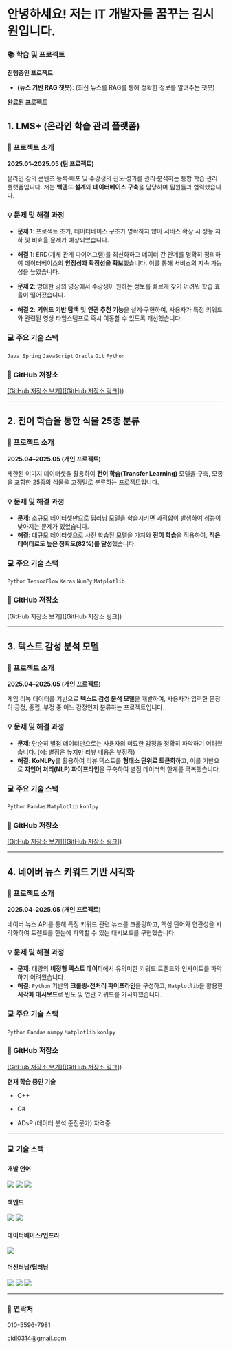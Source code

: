 # 안녕하세요! 저는 IT 개발자를 꿈꾸는 김시원입니다.

### 📚 학습 및 프로젝트
**진행중인 프로젝트**
- **(뉴스 기반 RAG 챗봇)**: (최신 뉴스를 RAG를 통해 정확한 정보를 알려주는 챗봇)

**완료된 프로젝트**

## 1. LMS+ (온라인 학습 관리 플랫폼)

### 📝 프로젝트 소개
**2025.01–2025.05 (팀 프로젝트)**

온라인 강의 콘텐츠 등록·배포 및 수강생의 진도·성과를 관리·분석하는 통합 학습 관리 플랫폼입니다. 저는 **백엔드 설계**와 **데이터베이스 구축**을 담당하며 팀원들과 협력했습니다.

### 💡 문제 및 해결 과정

- **문제 1**: 프로젝트 초기, 데이터베이스 구조가 명확하지 않아 서비스 확장 시 성능 저하 및 비효율 문제가 예상되었습니다.
- **해결 1**: ERD(개체 관계 다이어그램)를 최신화하고 데이터 간 관계를 명확히 정의하여 데이터베이스의 **안정성과 확장성을 확보**했습니다. 이를 통해 서비스의 지속 가능성을 높였습니다.

- **문제 2**: 방대한 강의 영상에서 수강생이 원하는 정보를 빠르게 찾기 어려워 학습 효율이 떨어졌습니다.
- **해결 2**: **키워드 기반 탐색** 및 **연관 추천 기능**을 설계·구현하여, 사용자가 특정 키워드와 관련된 영상 타임스탬프로 즉시 이동할 수 있도록 개선했습니다.

### 💻 주요 기술 스택
`Java Spring` `JavaScript` `Oracle` `Git` `Python`

### 🔗 GitHub 저장소
[[GitHub 저장소 보기]([GitHub 저장소 링크])](https://github.com/Minsoolee12345/LMS_plus))

---

## 2. 전이 학습을 통한 식물 25종 분류

### 📝 프로젝트 소개
**2025.04–2025.05 (개인 프로젝트)**

제한된 이미지 데이터셋을 활용하여 **전이 학습(Transfer Learning)** 모델을 구축, 모종을 포함한 25종의 식물을 고정밀로 분류하는 프로젝트입니다.

### 💡 문제 및 해결 과정

- **문제**: 소규모 데이터셋만으로 딥러닝 모델을 학습시키면 과적합이 발생하여 성능이 낮아지는 문제가 있었습니다.
- **해결**: 대규모 데이터셋으로 사전 학습된 모델을 가져와 **전이 학습**을 적용하여, **적은 데이터로도 높은 정확도(82%)를 달성**했습니다.

### 💻 주요 기술 스택
`Python` `TensorFlow` `Keras` `NumPy` `Matplotlib`

### 🔗 GitHub 저장소
[GitHub 저장소 보기]([GitHub 저장소 링크])

---

## 3. 텍스트 감성 분석 모델

### 📝 프로젝트 소개
**2025.04–2025.05 (개인 프로젝트)**

게임 리뷰 데이터를 기반으로 **텍스트 감성 분석 모델**을 개발하여, 사용자가 입력한 문장이 긍정, 중립, 부정 중 어느 감정인지 분류하는 프로젝트입니다.

### 💡 문제 및 해결 과정

- **문제**: 단순히 별점 데이터만으로는 사용자의 미묘한 감정을 정확히 파악하기 어려웠습니다. (예: 별점은 높지만 리뷰 내용은 부정적)
- **해결**: **KoNLPy**를 활용하여 리뷰 텍스트를 **형태소 단위로 토큰화**하고, 이를 기반으로 **자연어 처리(NLP) 파이프라인**을 구축하여 별점 데이터의 한계를 극복했습니다.

### 💻 주요 기술 스택
`Python` `Pandas` `Matplotlib` `konlpy`

### 🔗 GitHub 저장소
[[GitHub 저장소 보기]([GitHub 저장소 링크]](https://github.com/siwon456/text_emotion_model))

---

## 4. 네이버 뉴스 키워드 기반 시각화

### 📝 프로젝트 소개
**2025.04–2025.05 (개인 프로젝트)**

네이버 뉴스 API를 통해 특정 키워드 관련 뉴스를 크롤링하고, 핵심 단어와 연관성을 시각화하여 트렌드를 한눈에 파악할 수 있는 대시보드를 구현했습니다.

### 💡 문제 및 해결 과정

- **문제**: 대량의 **비정형 텍스트 데이터**에서 유의미한 키워드 트렌드와 인사이트를 파악하기 어려웠습니다.
- **해결**: `Python` 기반의 **크롤링-전처리 파이프라인**을 구성하고, `Matplotlib`을 활용한 **시각화 대시보드**로 빈도 및 연관 키워드를 가시화했습니다.

### 💻 주요 기술 스택
`Python` `Pandas` `numpy` `Matplotlib` `konlpy`

### 🔗 GitHub 저장소
[[GitHub 저장소 보기]([GitHub 저장소 링크]](https://github.com/siwon456/Personal_project))


**현재 학습 중인 기술**

- C++

- C#

- ADsP (데이터 분석 준전문가) 자격증

---

### 💻 기술 스택

<div align="left">

#### 개발 언어
  <img src="https://img.shields.io/badge/Python-3776AB?style=for-the-badge&logo=python&logoColor=white">
  <img src="https://img.shields.io/badge/Java-007396?style=for-the-badge&logo=java&logoColor=white">
  <img src="https://img.shields.io/badge/C%2B%2B-00599C?style=for-the-badge&logo=c%2B%2B&logoColor=white">

#### 백엔드
  <img src="https://img.shields.io/badge/Spring_Boot-6DB33F?style=for-the-badge&logo=springboot&logoColor=white">
  <img src="https://img.shields.io/badge/FastAPI-009688?style=for-the-badge&logo=fastapi&logoColor=white">

#### 데이터베이스/인프라
  <img src="https://img.shields.io/badge/MySQL-4479A1?style=for-the-badge&logo=mysql&logoColor=white">

#### 머신러닝/딥러닝
  <img src="https://img.shields.io/badge/TensorFlow-FF6F00?style=for-the-badge&logo=tensorflow&logoColor=white">
  <img src="https://img.shields.io/badge/Keras-D00000?style=for-the-badge&logo=keras&logoColor=white">
  <img src="https://img.shields.io/badge/NumPy-013243?style=for-the-badge&logo=numpy&logoColor=white">
  
</div>

---

### 🔗 연락처

010-5596-7981

cldl0314@gmail.com
